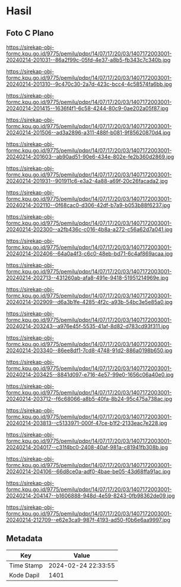 # Hasil

## Foto C Plano

https://sirekap-obj-formc.kpu.go.id/9775/pemilu/pdpr/14/07/17/20/03/1407172003001-20240214-201031--86a2f99c-05fd-4e37-a8b5-fb343c7c340b.jpg

https://sirekap-obj-formc.kpu.go.id/9775/pemilu/pdpr/14/07/17/20/03/1407172003001-20240214-201310--9c470c30-2a7d-423c-bcc4-4c58574fa6bb.jpg

https://sirekap-obj-formc.kpu.go.id/9775/pemilu/pdpr/14/07/17/20/03/1407172003001-20240214-201415--1636f4f1-6c58-4244-80c9-0ae202a05f87.jpg

https://sirekap-obj-formc.kpu.go.id/9775/pemilu/pdpr/14/07/17/20/03/1407172003001-20240214-201506--ad3a2896-a311-488f-b081-9f85620870d4.jpg

https://sirekap-obj-formc.kpu.go.id/9775/pemilu/pdpr/14/07/17/20/03/1407172003001-20240214-201603--ab90ad51-90e6-434e-802e-fe2b360d2869.jpg

https://sirekap-obj-formc.kpu.go.id/9775/pemilu/pdpr/14/07/17/20/03/1407172003001-20240214-201931--901911c6-e3a2-4a88-a69f-20c26facada2.jpg

https://sirekap-obj-formc.kpu.go.id/9775/pemilu/pdpr/14/07/17/20/03/1407172003001-20240214-202110--0f68cac0-d306-42df-b7a9-b053b88f6237.jpg

https://sirekap-obj-formc.kpu.go.id/9775/pemilu/pdpr/14/07/17/20/03/1407172003001-20240214-202300--a2fb436c-c016-4b8a-a272-c56a62d7a041.jpg

https://sirekap-obj-formc.kpu.go.id/9775/pemilu/pdpr/14/07/17/20/03/1407172003001-20240214-202406--64a0a4f3-c6c0-48eb-bd71-6c4af869acaa.jpg

https://sirekap-obj-formc.kpu.go.id/9775/pemilu/pdpr/14/07/17/20/03/1407172003001-20240214-202713--431260ab-afa8-491e-9418-51951214969e.jpg

https://sirekap-obj-formc.kpu.go.id/9775/pemilu/pdpr/14/07/17/20/03/1407172003001-20240214-202909--d6a3b1fe-4285-4f2c-a93b-54bc3e5e85a0.jpg

https://sirekap-obj-formc.kpu.go.id/9775/pemilu/pdpr/14/07/17/20/03/1407172003001-20240214-203243--a976e45f-5535-41af-8d82-d783cd93f311.jpg

https://sirekap-obj-formc.kpu.go.id/9775/pemilu/pdpr/14/07/17/20/03/1407172003001-20240214-203340--86ee8df1-7cd8-4748-91d2-886a0198b650.jpg

https://sirekap-obj-formc.kpu.go.id/9775/pemilu/pdpr/14/07/17/20/03/1407172003001-20240214-203425--8841d097-e716-4e57-99e0-1656c06a40e0.jpg

https://sirekap-obj-formc.kpu.go.id/9775/pemilu/pdpr/14/07/17/20/03/1407172003001-20240214-203712--f6c68066-a8b5-40fa-8b24-95c475a738ac.jpg

https://sirekap-obj-formc.kpu.go.id/9775/pemilu/pdpr/14/07/17/20/03/1407172003001-20240214-203813--c5133971-000f-47ce-b1f2-2133eac7e228.jpg

https://sirekap-obj-formc.kpu.go.id/9775/pemilu/pdpr/14/07/17/20/03/1407172003001-20240214-204017--c31f4bc0-2408-40af-981a-c81941fb308b.jpg

https://sirekap-obj-formc.kpu.go.id/9775/pemilu/pdpr/14/07/17/20/03/1407172003001-20240214-204106--66d8ce0a-adf0-4bae-be05-43d68ffa91ac.jpg

https://sirekap-obj-formc.kpu.go.id/9775/pemilu/pdpr/14/07/17/20/03/1407172003001-20240214-204147--b1606888-948d-4e59-8243-0fb98362de09.jpg

https://sirekap-obj-formc.kpu.go.id/9775/pemilu/pdpr/14/07/17/20/03/1407172003001-20240214-212709--e62e3ca9-987f-4193-ad50-f0b6e6aa9997.jpg


## Metadata

| Key        | Value               |
| ---------- | ------------------- |
| Time Stamp | 2024-02-24 22:33:55 |
| Kode Dapil | 1401                |



